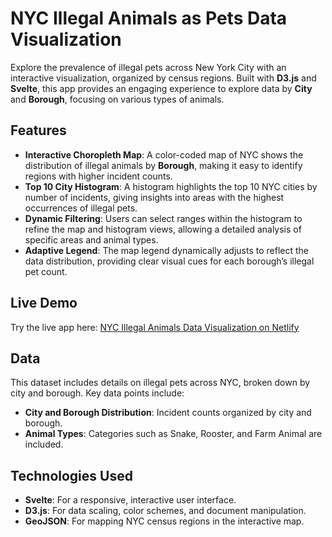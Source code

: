 # NYC Illegal Animals as Pets Data Visualization

Explore the prevalence of illegal pets across New York City with an interactive visualization, organized by census regions. Built with **D3.js** and **Svelte**, this app provides an engaging experience to explore data by **City** and **Borough**, focusing on various types of animals.

## Features

- **Interactive Choropleth Map**: A color-coded map of NYC shows the distribution of illegal animals by **Borough**, making it easy to identify regions with higher incident counts.
- **Top 10 City Histogram**: A histogram highlights the top 10 NYC cities by number of incidents, giving insights into areas with the highest occurrences of illegal pets.
- **Dynamic Filtering**: Users can select ranges within the histogram to refine the map and histogram views, allowing a detailed analysis of specific areas and animal types.
- **Adaptive Legend**: The map legend dynamically adjusts to reflect the data distribution, providing clear visual cues for each borough’s illegal pet count.

## Live Demo

Try the live app here: [NYC Illegal Animals Data Visualization on Netlify](https://ubiquitous-bienenstitch-0e8bac.netlify.app/)

## Data

This dataset includes details on illegal pets across NYC, broken down by city and borough. Key data points include:
- **City and Borough Distribution**: Incident counts organized by city and borough.
- **Animal Types**: Categories such as Snake, Rooster, and Farm Animal are included.

## Technologies Used

- **Svelte**: For a responsive, interactive user interface.
- **D3.js**: For data scaling, color schemes, and document manipulation.
- **GeoJSON**: For mapping NYC census regions in the interactive map.